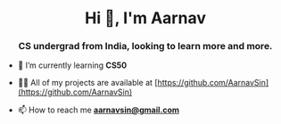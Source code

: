 <h1 align="center">Hi 👋, I'm Aarnav</h1>
<h3 align="center">CS undergrad from India, looking to learn more and more.</h3>

- 🌱 I’m currently learning **CS50**

- 👨‍💻 All of my projects are available at [https://github.com/AarnavSin](https://github.com/AarnavSin)

- 📫 How to reach me **aarnavsin@gmail.com**
